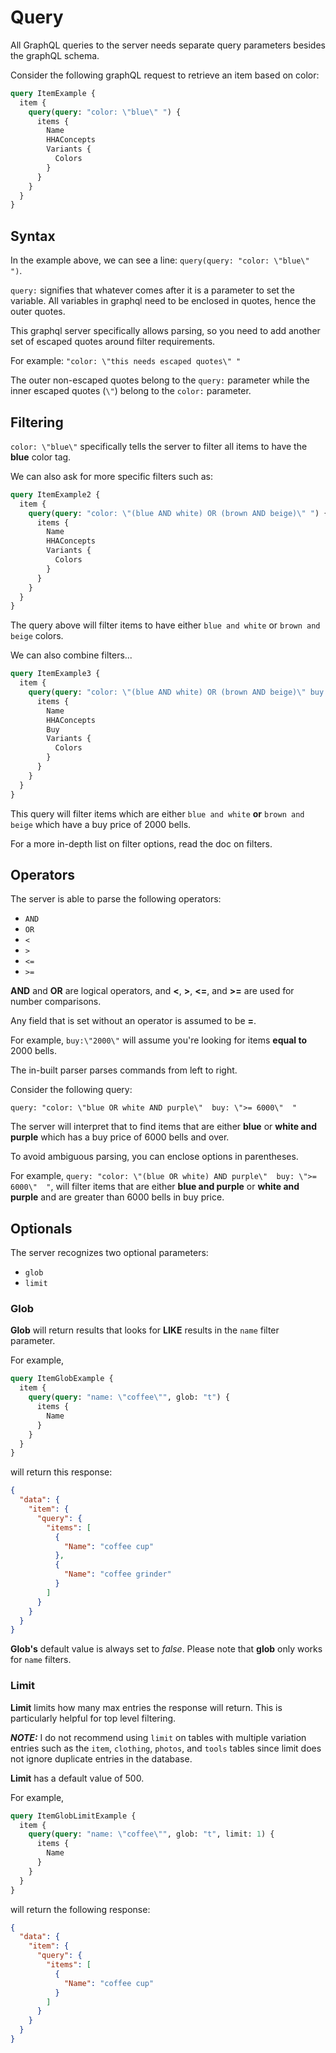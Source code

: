 # Query

All GraphQL queries to the server needs separate query parameters besides the graphQL schema.

Consider the following graphQL request to retrieve an item based on color:

```graphql
query ItemExample {
  item {
    query(query: "color: \"blue\" ") {
      items {
        Name
        HHAConcepts
        Variants {
          Colors
        }
      }
    }
  }
}
```

## Syntax

In the example above, we can see a line: `query(query: "color: \"blue\" ")`.

`query:` signifies that whatever comes after it is a parameter to set the variable. All variables in graphql need to be enclosed in quotes, hence the
outer quotes.

This graphql server specifically allows parsing, so you need to add another set of escaped quotes around filter requirements.

For example: `"color: \"this needs escaped quotes\" "`

The outer non-escaped quotes belong to the `query:` parameter while the inner escaped quotes (`\"`) belong to the `color:` parameter.

## Filtering

`color: \"blue\"` specifically tells the server to filter all items to have the **blue** color tag.

We can also ask for more specific filters such as:

```graphql
query ItemExample2 {
  item {
    query(query: "color: \"(blue AND white) OR (brown AND beige)\" ") {
      items {
        Name
        HHAConcepts
        Variants {
          Colors
        }
      }
    }
  }
}
```

The query above will filter items to have either `blue and white` or `brown and beige` colors.

We can also combine filters...

```graphql
query ItemExample3 {
  item {
    query(query: "color: \"(blue AND white) OR (brown AND beige)\" buy:\"2000\" ") {
      items {
        Name
        HHAConcepts
        Buy
        Variants {
          Colors
        }
      }
    }
  }
}
```

This query will filter items which are either `blue and white` **or** `brown and beige` which have a buy price of 2000 bells.

For a more in-depth list on filter options, read the doc on filters.

## Operators

The server is able to parse the following operators:

- `AND`
- `OR`
- `<`
- `>`
- `<=`
- `>=`

**AND** and **OR** are logical operators, and **<**, **>**, **<=**, and **>=** are used for number comparisons.

Any field that is set without an operator is assumed to be **=**.

For example, `buy:\"2000\"` will assume you're looking for items **equal to** 2000 bells.

The in-built parser parses commands from left to right.

Consider the following query:

`query: "color: \"blue OR white AND purple\"  buy: \">= 6000\"  "`

The server will interpret that to find items that are either **blue** or **white and purple** which has a buy price of 6000 bells and over.

To avoid ambiguous parsing, you can enclose options in parentheses.

For example, `query: "color: \"(blue OR white) AND purple\"  buy: \">= 6000\"  "`, will filter items that are either **blue and purple** or
**white and purple**  and are greater than 6000 bells in buy price.

## Optionals

The server recognizes two optional parameters:

- `glob`
- `limit`

### Glob

**Glob** will return results that looks for **LIKE** results in the `name` filter parameter.

For example,

```graphql
query ItemGlobExample {
  item {
    query(query: "name: \"coffee\"", glob: "t") {
      items {
        Name
      }
    }
  }
}
```

will return this response:

```json
{
  "data": {
    "item": {
      "query": {
        "items": [
          {
            "Name": "coffee cup"
          },
          {
            "Name": "coffee grinder"
          }
        ]
      }
    }
  }
}
```

**Glob's** default value is always set to _false_. Please note that **glob** only works for `name` filters.

### Limit

**Limit** limits how many max entries the response will return. This is particularly helpful for top level filtering.

_**NOTE:**_ I do not recommend using `limit` on tables with multiple variation entries such as the `item`, `clothing`, `photos`, and `tools` tables since limit does not ignore duplicate entries in the database.

**Limit** has a default value of 500.

For example,

```graphql
query ItemGlobLimitExample {
  item {
    query(query: "name: \"coffee\"", glob: "t", limit: 1) {
      items {
        Name
      }
    }
  }
}
```

will return the following response:

```json
{
  "data": {
    "item": {
      "query": {
        "items": [
          {
            "Name": "coffee cup"
          }
        ]
      }
    }
  }
}
```

